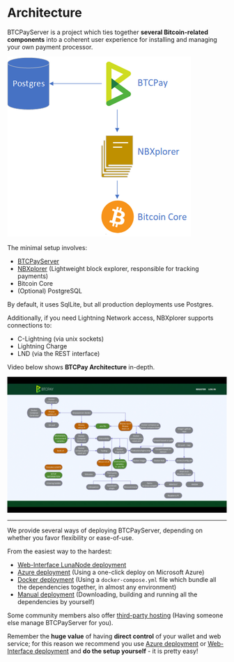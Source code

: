 # Architecture

BTCPayServer is a project which ties together **several Bitcoin-related components** into a coherent user experience for installing and managing your own payment processor.

![Architecture](../img/Architecture.png)

The minimal setup involves:

- [BTCPayServer](https://github.com/btcpayserver/btcpayserver)
- [NBXplorer](https://github.com/dgarage/NBXplorer) (Lightweight block explorer, responsible for tracking payments)
- Bitcoin Core
- (Optional) PostgreSQL

By default, it uses SqlLite, but all production deployments use Postgres.

Additionally, if you need Lightning Network access, NBXplorer supports connections to:

- C-Lightning (via unix sockets)
- Lightning Charge
- LND (via the REST interface)

Video below shows **BTCPay Architecture** in-depth.

[![BTCPay Architecture](./img/btcpay-architecture-advancing-bitcoin.png 'BTCPay Architecture')](https://www.youtube.com/watch?v=Up0dvorzSNM)

---

We provide several ways of deploying BTCPayServer, depending on whether you favor flexibility or ease-of-use.

From the easiest way to the hardest:

- [Web-Interface LunaNode deployment](/Deployment/LunaNode.md)
- [Azure deployment](/Deployment/Azure.md) (Using a one-click deploy on Microsoft Azure)
- [Docker deployment](https://docs.btcpayserver.org/Docker/) (Using a `docker-compose.yml` file which bundle all the dependencies together, in almost any environment)
- [Manual deployment](/Deployment/ManualDeployment.md) (Downloading, building and running all the dependencies by yourself)

Some community members also offer [third-party hosting](/Deployment/ThirdPartyHosting.md) (Having someone else manage BTCPayServer for you).

Remember the **huge value** of having **direct control** of your wallet and web service; for this reason we recommend you use [Azure deployment](/Deployment/Azure.md) or [Web-Interface deployment](/Deployment/LunaNode.md) and **do the setup yourself** - it is pretty easy!
